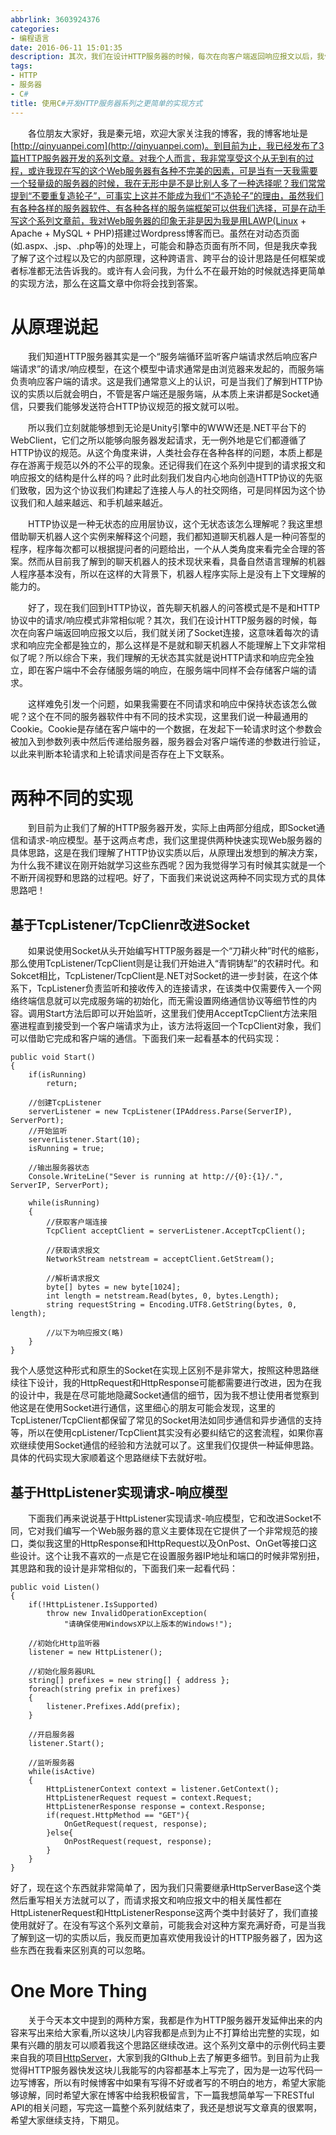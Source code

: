```yaml
---
abbrlink: 3603924376
categories:
- 编程语言
date: 2016-06-11 15:01:35
description: 其次，我们在设计HTTP服务器的时候，每次在向客户端返回响应报文以后，我们就关闭了Socket连接，这意味着每次的请求和响应完全都是独立的，那么这样是不是就和聊天机器人不能理解上下文非常相似了呢
tags:
- HTTP
- 服务器
- C#
title: 使用C#开发HTTP服务器系列之更简单的实现方式
---
```


&emsp;&emsp;各位朋友大家好，我是秦元培，欢迎大家关注我的博客，我的博客地址是[http://qinyuanpei.com](http://qinyuanpei.com)。到目前为止，我已经发布了3篇HTTP服务器开发的系列文章。对我个人而言，我非常享受这个从无到有的过程，或许我现在写的这个Web服务器有各种不完美的因素，可是当有一天我需要一个轻量级的服务器的时候，我在无形中是不是比别人多了一种选择呢？我们常常提到“不要重复造轮子”，可事实上这并不能成为我们“不造轮子”的理由，虽然我们有各种各样的服务器软件、有各种各样的服务端框架可以供我们选择，可是在动手写这个系列文章前，我对Web服务器的印象无非是因为我是用LAWP(Linux + Apache + MySQL + PHP)搭建过Wordpress博客而已。虽然在对动态页面(如.aspx、.jsp、.php等)的处理上，可能会和静态页面有所不同，但是我庆幸我了解了这个过程以及它的内部原理，这种跨语言、跨平台的设计思路是任何框架或者标准都无法告诉我的。或许有人会问我，为什么不在最开始的时候就选择更简单的实现方法，那么在这篇文章中你将会找到答案。

<!--more-->
# 从原理说起
&emsp;&emsp;我们知道HTTP服务器其实是一个“服务端循环监听客户端请求然后响应客户端请求”的请求/响应模型，在这个模型中请求通常是由浏览器来发起的，而服务端负责响应客户端的请求。这是我们通常意义上的认识，可是当我们了解到HTTP协议的实质以后就会明白，不管是客户端还是服务端，从本质上来讲都是Socket通信，只要我们能够发送符合HTTP协议规范的报文就可以啦。

&emsp;&emsp;所以我们立刻就能够想到无论是Unity引擎中的WWW还是.NET平台下的WebClient，它们之所以能够向服务器发起请求，无一例外地是它们都遵循了HTTP协议的规范。从这个角度来讲，人类社会存在各种各样的问题，本质上都是存在游离于规范以外的不公平的现象。还记得我们在这个系列中提到的请求报文和响应报文的结构是什么样的吗？此时此刻我们发自内心地向创造HTTP协议的先驱们致敬，因为这个协议我们构建起了连接人与人的社交网络，可是同样因为这个协议我们和人越来越远、和手机越来越近。


&emsp;&emsp;HTTP协议是一种无状态的应用层协议，这个无状态该怎么理解呢？我这里想借助聊天机器人这个实例来解释这个问题，我们都知道聊天机器人是一种问答型的程序，程序每次都可以根据提问者的问题给出，一个从人类角度来看完全合理的答案。然而从目前我了解到的聊天机器人的技术现状来看，具备自然语言理解的机器人程序基本没有，所以在这样的大背景下，机器人程序实际上是没有上下文理解的能力的。

&emsp;&emsp;好了，现在我们回到HTTP协议，首先聊天机器人的问答模式是不是和HTTP协议中的请求/响应模式非常相似呢？其次，我们在设计HTTP服务器的时候，每次在向客户端返回响应报文以后，我们就关闭了Socket连接，这意味着每次的请求和响应完全都是独立的，那么这样是不是就和聊天机器人不能理解上下文非常相似了呢？所以综合下来，我们理解的无状态其实就是说HTTP请求和响应完全独立，即在客户端中不会存储服务端的响应，在服务端中同样不会存储客户端的请求。

&emsp;&emsp;这样难免引发一个问题，如果我需要在不同请求和响应中保持状态该怎么做呢？这个在不同的服务器软件中有不同的技术实现，这里我们说一种最通用的Cookie。Cookie是存储在客户端中的一个数据，在发起下一轮请求时这个参数会被加入到参数列表中然后传递给服务器，服务器会对客户端传递的参数进行验证，以此来判断本轮请求和上轮请求间是否存在上下文联系。

# 两种不同的实现
&emsp;&emsp;到目前为止我们了解的HTTP服务器开发，实际上由两部分组成，即Socket通信和请求-响应模型。基于这两点考虑，我们这里提供两种快速实现Web服务器的具体思路，这是在我们理解了HTTP协议实质以后，从原理出发想到的解决方案，为什么我不建议在刚开始就学习这些东西呢？因为我觉得学习有时候其实就是一个不断开阔视野和思路的过程吧。好了，下面我们来说说这两种不同实现方式的具体思路吧！

## 基于TcpListener/TcpClienr改进Socket

&emsp;&emsp;如果说使用Socket从头开始编写HTTP服务器是一个“刀耕火种”时代的缩影，那么使用TcpListener/TcpClient则是让我们开始进入“青铜铸犁”的农耕时代。和Sokcet相比，TcpListener/TcpClient是.NET对Socket的进一步封装，在这个体系下，TcpListener负责监听和接收传入的连接请求，在该类中仅需要传入一个网络终端信息就可以完成服务端的初始化，而无需设置网络通信协议等细节性的内容。调用Start方法后即可以开始监听，这里我们使用AcceptTcpClient方法来阻塞进程直到接受到一个客户端请求为止，该方法将返回一个TcpClient对象，我们可以借助它完成和客户端的通信。下面我们来一起看基本的代码实现：
```
public void Start()
{
    if(isRunning)
        return;

    //创建TcpListener
    serverListener = new TcpListener(IPAddress.Parse(ServerIP), ServerPort);
    //开始监听
    serverListener.Start(10);
    isRunning = true;

    //输出服务器状态
    Console.WriteLine("Sever is running at http://{0}:{1}/.", ServerIP, ServerPort);

    while(isRunning)
    {
        //获取客户端连接
        TcpClient acceptClient = serverListener.AcceptTcpClient();

        //获取请求报文
        NetworkStream netstream = acceptClient.GetStream();

        //解析请求报文
        byte[] bytes = new byte[1024];
        int length = netstream.Read(bytes, 0, bytes.Length);
        string requestString = Encoding.UTF8.GetString(bytes, 0, length);

        //以下为响应报文(略)
    }
}
```
我个人感觉这种形式和原生的Socket在实现上区别不是非常大，按照这种思路继续往下设计，我的HttpRequest和HttpResponse可能都需要进行改进，因为在我的设计中，我是在尽可能地隐藏Socket通信的细节，因为我不想让使用者觉察到他这是在使用Socket进行通信，这里细心的朋友可能会发现，这里的TcpListener/TcpClient都保留了常见的Socket用法如同步通信和异步通信的支持等，所以在使用cpListener/TcpClient其实没有必要纠结它的这套流程，如果你喜欢继续使用Socket通信的经验和方法就可以了。这里我们仅提供一种延伸思路。具体的代码实现大家顺着这个思路继续下去就好啦。

## 基于HttpListener实现请求-响应模型

&emsp;&emsp;下面我们再来说说基于HttpListener实现请求-响应模型，它和改进Socket不同，它对我们编写一个Web服务器的意义主要体现在它提供了一个非常规范的接口，类似我这里的HttpResponse和HttpRequest以及OnPost、OnGet等接口这些设计。这个让我不喜欢的一点是它在设置服务器IP地址和端口的时候非常别扭，其思路和我的设计是非常相似的，下面我们来一起看代码：

```
public void Listen()
{
    if(!HttpListener.IsSupported)
        throw new InvalidOperationException(
            "请确保使用WindowsXP以上版本的Windows!");

    //初始化Http监听器
    listener = new HttpListener();

    //初始化服务器URL
    string[] prefixes = new string[] { address };
    foreach(string prefix in prefixes)
    {
        listener.Prefixes.Add(prefix);
    }

    //开启服务器
    listener.Start();

    //监听服务器
    while(isActive)
    {
        HttpListenerContext context = listener.GetContext();
        HttpListenerRequest request = context.Request;
        HttpListenerResponse response = context.Response;
        if(request.HttpMethod == "GET"){
            OnGetRequest(request, response);
        }else{
            OnPostRequest(request, response);
        }
    }
}
```
好了，现在这个东西就非常简单了，因为我们只需要继承HttpServerBase这个类然后重写相关方法就可以了，而请求报文和响应报文中的相关属性都在HttpListenerRequest和HttpListenerResponse这两个类中封装好了，我们直接使用就好了。在没有写这个系列文章前，可能我会对这种方案充满好奇，可是当我了解到这一切的实质以后，我反而更加喜欢使用我设计的HTTP服务器了，因为这些东西在我看来区别真的可以忽略。

# One More Thing
&emsp;&emsp;关于今天本文中提到的两种方案，我都是作为HTTP服务器开发延伸出来的内容来写出来给大家看,所以这块儿内容我都是点到为止不打算给出完整的实现，如果有兴趣的朋友可以顺着我这个思路区继续改进。这个系列文章中的示例代码主要来自我的项目[HttpServer](https://github.com/qinyuanpei/HttpServer)，大家到我的GIthub上去了解更多细节。到目前为止我觉得HTTP服务器快发这块儿我能写的内容都基本上写完了，因为是一边写代码一边写博客，所以有时候博客中如果有写得不好或者写的不明白的地方，希望大家能够谅解，同时希望大家在博客中给我积极留言，下一篇我想简单写一下RESTful API的相关问题，写完这一篇整个系列就结束了，我还是想说写文章真的很累啊，希望大家继续支持，下期见。